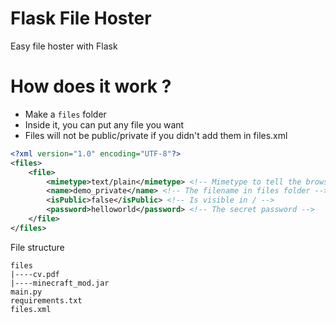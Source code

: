 # Flask File Hoster
Easy file hoster with Flask

# How does it work ?
- Make a `files` folder
- Inside it, you can put any file you want
- Files will not be public/private if you didn't add them in files.xml

```xml
<?xml version="1.0" encoding="UTF-8"?>
<files>
    <file>
        <mimetype>text/plain</mimetype> <!-- Mimetype to tell the browser how to display -->
        <name>demo_private</name> <!-- The filename in files folder -->
        <isPublic>false</isPublic> <!-- Is visible in / -->
        <password>helloworld</password> <!-- The secret password -->
    </file>
</files>
```

File structure
```
files
|----cv.pdf
|----minecraft_mod.jar
main.py
requirements.txt
files.xml
```
